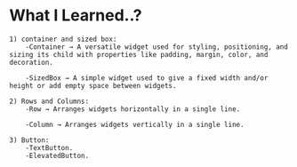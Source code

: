 # What I Learned..?
    1) container and sized box:
        -Container → A versatile widget used for styling, positioning, and sizing its child with properties like padding, margin, color, and decoration.

        -SizedBox → A simple widget used to give a fixed width and/or height or add empty space between widgets.
    
    2) Rows and Columns:
        -Row → Arranges widgets horizontally in a single line.

        -Column → Arranges widgets vertically in a single line.
    
    3) Button:
        -TextButton.
        -ElevatedButton.